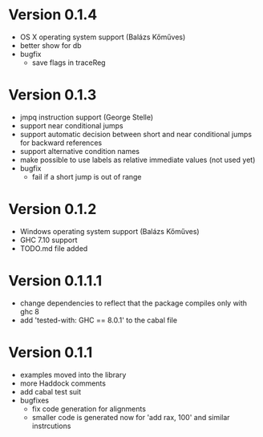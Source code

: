 # Version 0.1.4

-   OS X operating system support (Balázs Kőműves)
-   better show for db
-   bugfix
    -   save flags in traceReg

# Version 0.1.3

-   jmpq instruction support (George Stelle)
-   support near conditional jumps
-   support automatic decision between short and near conditional jumps for backward references
-   support alternative condition names
-   make possible to use labels as relative immediate values (not used yet)
-   bugfix
    -   fail if a short jump is out of range

# Version 0.1.2

-   Windows operating system support (Balázs Kőműves)
-   GHC 7.10 support
-   TODO.md file added

# Version 0.1.1.1

-   change dependencies to reflect that the package compiles only with ghc 8
-   add 'tested-with: GHC == 8.0.1' to the cabal file

# Version 0.1.1

-   examples moved into the library
-   more Haddock comments
-   add cabal test suit
-   bugfixes
    -   fix code generation for alignments
    -   smaller code is generated now for 'add rax, 100' and similar instrcutions

